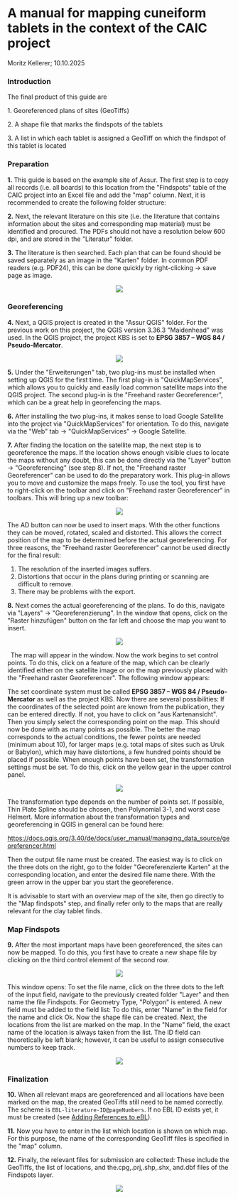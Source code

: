 # **A manual for mapping cuneiform tablets in the context of the CAIC project**

Moritz Kellerer; 10.10.2025

### **Introduction**

The final product of this guide are

1\. Georeferenced plans of sites (GeoTiffs)

2\. A shape file that marks the findspots of the tablets

3\. A list in which each tablet is assigned a GeoTiff on which the findspot of this tablet is located


### **Preparation**

**1.**  This guide is based on the example site of Assur. The first step is to copy all records (i.e. all boards) to this location from the "Findspots" table of the CAIC project into an Excel file and add the "map" column. Next, it is recommended to create the following folder structure:

**2.** Next, the relevant literature on this site (i.e. the literature that contains information about the sites and corresponding map material) must be identified and procured. The PDFs should not have a resolution below 600 dpi, and are stored in the "Literatur" folder.

**3.** The literature is then searched. Each plan that can be found should be saved separately as an image in the "Karten" folder. In common PDF readers (e.g. PDF24), this can be done quickly by right-clicking → save page as image.

<p align="center">
         <img src="images/mappingAbb_1.png">
</p>

### **Georeferencing**

**4.** Next, a QGIS project is created in the "Assur QGIS" folder. For the previous work on this project, the QGIS version 3.36.3 "Maidenhead" was used. In the QGIS project, the project KBS is set to **EPSG 3857 – WGS 84 / Pseudo-Mercator**.

<p align="center">
         <img src="images/mappingAbb_2.png">
</p>

**5.** Under the "Erweiterungen" tab, two plug-ins must be installed when setting up QGIS for the first time. The first plug-in is "QuickMapServices", which allows you to quickly and easily load common satellite maps into the QGIS project. The second plug-in is the "Freehand raster Georeferencer", which can be a great help in georefencing the maps.

**6.** After installing the two plug-ins, it makes sense to load Google Satellite into the project via "QuickMapServices" for orientation. To do this, navigate via the "Web" tab → "QuickMapServices" → Google Satellite.

**7.** After finding the location on the satellite map, the next step is to georeference the maps. If the location shows enough visible clues to locate the maps without any doubt, this can be done directly via the "Layer" button → "Georeferencing" (see step 8). If not, the "Freehand raster Georeferencer" can be used to do the preparatory work. This plug-in allows you to move and customize the maps freely. To use the tool, you first have to right-click on the toolbar and click on "Freehand raster Georeferencer" in toolbars. This will bring up a new toolbar:

<p align="center">
         <img src="images/mappingAbb_3.png">
</p>

The AD button can now be used to insert maps. With the other functions they can be moved, rotated, scaled and distorted. This allows the correct position of the map to be determined before the actual georeferencing. For three reasons, the "Freehand raster Georeferencer" cannot be used directly for the final result:

1) The resolution of the inserted images suffers.
2) Distortions that occur in the plans during printing or scanning are difficult to remove.
3) There may be problems with the export.


**8.** Next comes the actual georeferencing of the plans. To do this, navigate via "Layers" → "Georeferenzierung". In the window that opens, click on the "Raster hinzufügen" button on the far left and choose the map you want to insert.

<p align="center">
         <img src="images/mappingAbb_4.png">
</p>

` `The map will appear in the window. Now the work begins to set control points. To do this, click on a feature of the map, which can be clearly identified either on the satellite image or on the map previously placed with the "Freehand raster Georeferencer". The following window appears:

The set coordinate system must be called **EPSG 3857 – WGS 84 / Pseudo-Mercator** as well as the project KBS. Now there are several possibilities: If the coordinates of the selected point are known from the publication, they can be entered directly. If not, you have to click on "aus Kartenansicht". Then you simply select the corresponding point on the map. This should now be done with as many points as possible. The better the map corresponds to the actual conditions, the fewer points are needed (minimum about 10), for larger maps (e.g. total maps of sites such as Uruk or Babylon), which may have distortions, a few hundred points should be placed if possible. When enough points have been set, the transformation settings must be set. To do this, click on the yellow gear in the upper control panel.

<p align="center">
         <img src="images/mappingAbb_5.png">
</p>

The transformation type depends on the number of points set. If possible, Thin Plate Spline should be chosen, then Polynomial 3-1, and worst case Helmert. More information about the transformation types and georeferencing in QGIS in general can be found here:

<https://docs.qgis.org/3.40/de/docs/user_manual/managing_data_source/georeferencer.html>

Then the output file name must be created. The easiest way is to click on the three dots on the right, go to the folder "Georeferenzierte Karten" at the corresponding location, and enter the desired file name there. With the green arrow in the upper bar you start the georeference.

It is advisable to start with an overview map of the site, then go directly to the "Map findspots" step, and finally refer only to the maps that are really relevant for the clay tablet finds.

### **Map Findspots**

**9.** After the most important maps have been georeferenced, the sites can now be mapped. To do this, you first have to create a new shape file by clicking on the third control element of the second row.

<p align="center">
         <img src="images/mappingAbb_6.png">
</p>

This window opens: To set the file name, click on the three dots to the left of the input field, navigate to the previously created folder "Layer" and then name the file Findspots. For Geometry Type, "Polygon" is entered. A new field must be added to the field list: To do this, enter "Name" in the field for the name and click Ok. Now the shape file can be created. Next, the locations from the list are marked on the map. In the "Name" field, the exact name of the location is always taken from the list. The ID field can theoretically be left blank; however, it can be useful to assign consecutive numbers to keep track.

<p align="center">
         <img src="images/mappingAbb_7.png">
</p>


### **Finalization**

**10.** When all relevant maps are georeferenced and all locations have been marked on the map, the created GeoTiffs still need to be named correctly. The scheme is `EBL-literature-ID@pageNumbers`. If no EBL ID exists yet, it must be created (see [Adding References to eBL](addingReferences.md)).

**11.** Now you have to enter in the list which location is shown on which map. For this purpose, the name of the corresponding GeoTiff files is specified in the "map" column.

**12.** Finally, the relevant files for submission are collected: These include the GeoTiffs, the list of locations, and the.cpg,.prj,.shp,.shx, and.dbf files of the Findspots layer.


<p align="center">
         <img src="images/mappingAbb_8.png">
</p>

